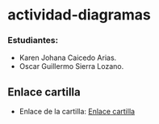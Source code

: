 # actividad-diagramas

### Estudiantes:
- Karen Johana Caicedo Arias.
- Oscar Guillermo Sierra Lozano.

## Enlace cartilla 
- Enlace de la cartilla: [Enlace cartilla](https://online.fliphtml5.com/mqcdw/kggr/)
